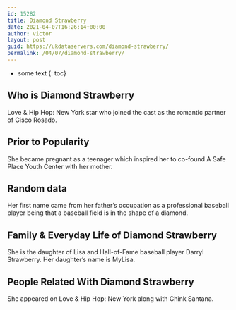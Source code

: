 ```yaml
---
id: 15282
title: Diamond Strawberry
date: 2021-04-07T16:26:14+00:00
author: victor
layout: post
guid: https://ukdataservers.com/diamond-strawberry/
permalink: /04/07/diamond-strawberry/
---
```


* some text
{: toc}


## Who is Diamond Strawberry



Love & Hip Hop: New York star who joined the cast as the romantic partner of Cisco Rosado.

                
                
                
## Prior to Popularity



She became pregnant as a teenager which inspired her to co-found A Safe Place Youth Center with her mother.

                
                
                
## Random data



Her first name came from her father&#8217;s occupation as a professional baseball player being that a baseball field is in the shape of a diamond.

                
                
                
## Family & Everyday Life of Diamond Strawberry



She is the daughter of Lisa and Hall-of-Fame baseball player Darryl Strawberry. Her daughter&#8217;s name is MyLisa.

                
                
                
## People Related With Diamond Strawberry



She appeared on Love & Hip Hop: New York along with Chink Santana.

                
              
            
          
          
          
